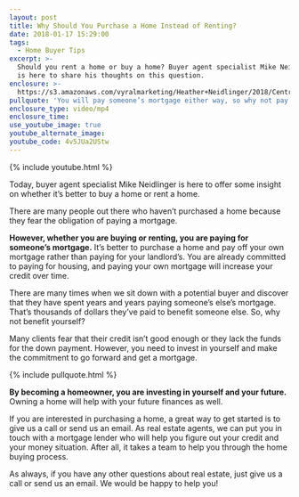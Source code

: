 ```yaml
---
layout: post
title: Why Should You Purchase a Home Instead of Renting?
date: 2018-01-17 15:29:00
tags:
  - Home Buyer Tips
excerpt: >-
  Should you rent a home or buy a home? Buyer agent specialist Mike Neidlinger
  is here to share his thoughts on this question.
enclosure: >-
  https://s3.amazonaws.com/vyralmarketing/Heather+Neidlinger/2018/Central+Pennsylvania+Real+Estate+Agent-+Renting+VS+Buying.mp4
pullquote: 'You will pay someone’s mortgage either way, so why not pay your own?'
enclosure_type: video/mp4
enclosure_time:
use_youtube_image: true
youtube_alternate_image:
youtube_code: 4v5JUa2UStw
---
```



{% include youtube.html %}

Today, buyer agent specialist Mike Neidlinger is here to offer some insight on whether it’s better to buy a home or rent a home.

There are many people out there who haven’t purchased a home because they fear the obligation of paying a mortgage.

**However, whether you are buying or renting, you are paying for someone’s mortgage.** It’s better to purchase a home and pay off your own mortgage rather than paying for your landlord’s. You are already committed to paying for housing, and paying your own mortgage will increase your credit over time.

There are many times when we sit down with a potential buyer and discover that they have spent years and years paying someone’s else’s mortgage. That’s thousands of dollars they’ve paid to benefit someone else. So, why not benefit yourself?

Many clients fear that their credit isn’t good enough or they lack the funds for the down payment. However, you need to invest in yourself and make the commitment to go forward and get a mortgage.

{% include pullquote.html %}

**By becoming a homeowner, you are investing in yourself and your future.** Owning a home will help with your future finances as well.

If you are interested in purchasing a home, a great way to get started is to give us a call or send us an email. As real estate agents, we can put you in touch with a mortgage lender who will help you figure out your credit and your money situation. After all, it takes a team to help you through the home buying process.

As always, if you have any other questions about real estate, just give us a call or send us an email. We would be happy to help you!